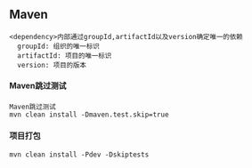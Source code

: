 ## Maven
```
<dependency>内部通过groupId,artifactId以及version确定唯一的依赖
  groupId: 组织的唯一标识
  artifactId: 项目的唯一标识
  version: 项目的版本
```

#### Maven跳过测试
```
Maven跳过测试
mvn clean install -Dmaven.test.skip=true
```

#### 项目打包
```
mvn clean install -Pdev -Dskiptests
```
